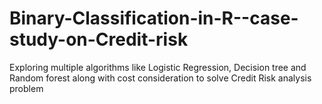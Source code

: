 # Binary-Classification-in-R--case-study-on-Credit-risk
Exploring multiple algorithms like Logistic Regression, Decision tree and Random forest along with cost consideration to solve Credit Risk analysis problem
